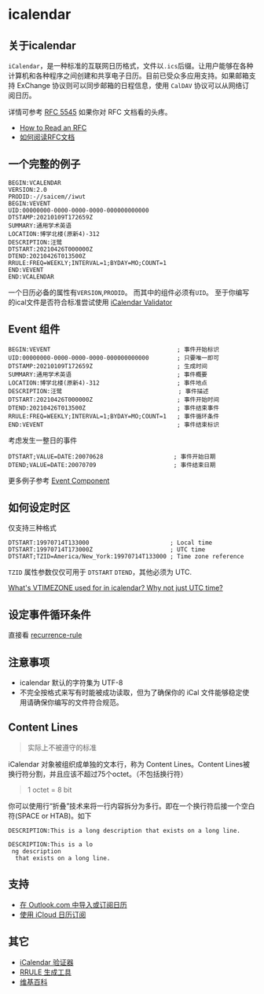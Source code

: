 # icalendar

## 关于icalendar

`iCalendar`，是一种标准的互联网日历格式，文件以`.ics`后缀。让用户能够在各种计算机和各种程序之间创建和共享电子日历。目前已受众多应用支持。如果邮箱支持 ExChange 协议则可以同步邮箱的日程信息，使用 `CalDAV` 协议可以从网络订阅日历。

详情可参考 [RFC 5545](https://icalendar.org/RFC-Specifications/iCalendar-RFC-5545/)
如果你对 RFC 文档看的头疼。

- [How to Read an RFC](https://www.mnot.net/blog/2018/07/31/read_rfc)
- [如何阅读RFC文档](https://juejin.cn/post/6844903716051484679)

## 一个完整的例子

```ical
BEGIN:VCALENDAR
VERSION:2.0
PRODID:-//saicem//iwut
BEGIN:VEVENT
UID:00000000-0000-0000-0000-000000000000
DTSTAMP:20210109T172659Z
SUMMARY:通用学术英语
LOCATION:博学北楼(原新4)-312
DESCRIPTION:汪鹭
DTSTART:20210426T000000Z
DTEND:20210426T013500Z
RRULE:FREQ=WEEKLY;INTERVAL=1;BYDAY=MO;COUNT=1
END:VEVENT
END:VCALENDAR
```

一个日历必备的属性有`VERSION`,`PRODID`。
而其中的组件必须有`UID`。
至于你编写的ical文件是否符合标准尝试使用 [iCalendar Validator](https://icalendar.org/validator.html)

## Event 组件

```ical
BEGIN:VEVENT                                    ; 事件开始标识
UID:00000000-0000-0000-0000-000000000000        ; 只要唯一即可
DTSTAMP:20210109T172659Z                        ; 生成时间
SUMMARY:通用学术英语                              ; 事件概要
LOCATION:博学北楼(原新4)-312                      ; 事件地点
DESCRIPTION:汪鹭                                 ; 事件描述
DTSTART:20210426T000000Z                        ; 事件开始时间
DTEND:20210426T013500Z                          ; 事件结束事件
RRULE:FREQ=WEEKLY;INTERVAL=1;BYDAY=MO;COUNT=1   ; 事件循环条件
END:VEVENT                                      ; 事件结束标识
```

考虑发生一整日的事件

```ical
DTSTART;VALUE=DATE:20070628                    ; 事件开始日期
DTEND;VALUE=DATE:20070709                      ; 事件结束日期
```

更多例子参考 [Event Component](https://icalendar.org/iCalendar-RFC-5545/3-6-1-event-component.html)

## 如何设定时区

仅支持三种格式

```ics
DTSTART:19970714T133000                       ; Local time
DTSTART:19970714T173000Z                      ; UTC time
DTSTART;TZID=America/New_York:19970714T133000 ; Time zone reference
```

`TZID` 属性参数仅仅可用于 `DTSTART` `DTEND`，其他必须为 UTC.

[What's VTIMEZONE used for in icalendar? Why not just UTC time?](https://stackoverflow.com/questions/42919630/whats-vtimezone-used-for-in-icalendar-why-not-just-utc-time)

## 设定事件循环条件

直接看 [recurrence-rule](https://icalendar.org/iCalendar-RFC-5545/3-3-10-recurrence-rule.html)

## 注意事项

- icalendar 默认的字符集为 UTF-8
- 不完全按格式来写有时能被成功读取，但为了确保你的 iCal 文件能够稳定使用请确保你编写的文件符合规范。

## Content Lines

> 实际上不被遵守的标准

iCalendar 对象被组织成单独的文本行，称为 Content Lines。Content Lines被换行符分割，并且应该不超过75个octet。（不包括换行符）
> 1 octet = 8 bit

你可以使用行“折叠”技术来将一行内容拆分为多行。即在一个换行符后接一个空白符(SPACE or HTAB)。如下

```ical
DESCRIPTION:This is a long description that exists on a long line.
```

```ical
DESCRIPTION:This is a lo
 ng description
  that exists on a long line.
```

## 支持

- [在 Outlook.com 中导入或订阅日历](https://support.microsoft.com/zh-cn/office/%E5%9C%A8-outlook-com-%E4%B8%AD%E5%AF%BC%E5%85%A5%E6%88%96%E8%AE%A2%E9%98%85%E6%97%A5%E5%8E%86-cff1429c-5af6-41ec-a5b4-74f2c278e98c)
- [使用 iCloud 日历订阅](https://support.apple.com/zh-cn/HT202361)

## 其它

- [iCalendar 验证器](https://icalendar.org/validator.html)
- [RRULE 生成工具](https://icalendar.org/rrule-tool.html)
- [维基百科](https://en.wikipedia.org/wiki/List_of_applications_with_iCalendar_support)
